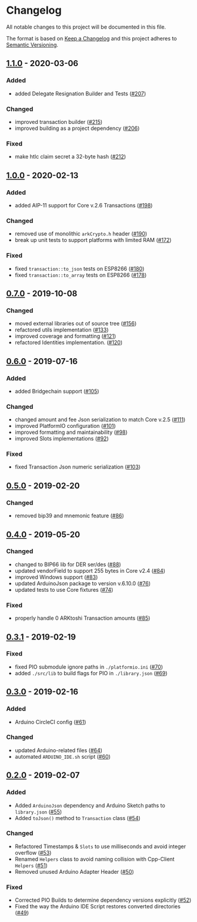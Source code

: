 # Changelog

All notable changes to this project will be documented in this file.

The format is based on [Keep a Changelog](http://keepachangelog.com/en/1.0.0/)
and this project adheres to [Semantic Versioning](http://semver.org/spec/v2.0.0.html).

## [1.1.0] - 2020-03-06

### Added
-   added Delegate Resignation Builder and Tests ([#207])

### Changed
-   improved transaction builder ([#215])
-   improved building as a project dependency ([#206])

### Fixed
-   make htlc claim secret a 32-byte hash ([#212])

## [1.0.0] - 2020-02-13

### Added
-   added AIP-11 support for Core v.2.6 Transactions ([#198])

### Changed
-   removed use of monolithic `arkCrypto.h` header ([#190])
-   break up unit tests to support platforms with limited RAM ([#172])

### Fixed
-   fixed `transaction::to_json` tests on ESP8266 ([#180])
-   fixed `transaction::to_array` tests on ESP8266 ([#178])

## [0.7.0] - 2019-10-08

### Changed
-   moved external libraries out of source tree ([#156])
-   refactored utils implementation ([#133])
-   improved coverage and formatting ([#121])
-   refactored Identities implementation. ([#120])

## [0.6.0] - 2019-07-16

### Added
-   added Bridgechain support ([#105])

### Changed
-   changed amount and fee Json serialization to match Core v.2.5 ([#111])
-   improved PlatformIO configuration ([#101])
-   improved formatting and maintainability ([#98])
-   improved Slots implementations ([#92])

### Fixed
-   fixed Transaction Json numeric serialization ([#103])

## [0.5.0] - 2019-02-20

### Changed
-   removed bip39 and mnemonic feature ([#86])

## [0.4.0] - 2019-05-20

### Changed
-   changed to BIP66 lib for DER ser/des ([#88])
-   updated vendorField to support 255 bytes in Core v2.4 ([#84])
-   improved Windows support ([#83])
-   updated ArduinoJson package to version v.6.10.0 ([#76])
-   updated tests to use Core fixtures ([#74])

### Fixed
-   properly handle 0 ARKtoshi Transaction amounts ([#85])

## [0.3.1] - 2019-02-19

### Fixed
-   fixed PIO submodule ignore paths in `./platformio.ini` ([#70])
-   added `./src/lib` to build flags for PIO in `./library.json` ([#69])

## [0.3.0] - 2019-02-16

### Added
-   Arduino CircleCI config ([#61])

### Changed
-   updated Arduino-related files ([#64])
-   automated `ARDUINO_IDE.sh` script ([#60])

## [0.2.0] - 2019-02-07

### Added
-   Added `ArduinoJson` dependency and Arduino Sketch paths to `library.json` ([#55])
-   Added `toJson()` method to `Transaction` class ([#54])

### Changed
-   Refactored Timestamps & `Slots` to use milliseconds and avoid integer overflow ([#53])
-   Renamed `Helpers` class to avoid naming collision with Cpp-Client `Helpers` ([#51])
-   Removed unused Arduino Adapter Header ([#50])

### Fixed
-   Corrected PIO Builds to determine dependency versions explicitly ([#52])
-   Fixed the way the Arduino IDE Script restores converted directories ([#49])

[#49]: https://github.com/ArkEcosystem/cpp-crypto/pull/49
[#50]: https://github.com/ArkEcosystem/cpp-crypto/pull/50
[#51]: https://github.com/ArkEcosystem/cpp-crypto/pull/51
[#52]: https://github.com/ArkEcosystem/cpp-crypto/pull/52
[#53]: https://github.com/ArkEcosystem/cpp-crypto/pull/53
[#54]: https://github.com/ArkEcosystem/cpp-crypto/pull/54
[#55]: https://github.com/ArkEcosystem/cpp-crypto/pull/55
[0.2.0]: https://github.com/ArkEcosystem/cpp-crypto/compare/0.1.0...0.2.0
[#60]: https://github.com/ArkEcosystem/cpp-crypto/pull/60
[#61]: https://github.com/ArkEcosystem/cpp-crypto/pull/61
[#64]: https://github.com/ArkEcosystem/cpp-crypto/pull/64
[0.3.0]: https://github.com/ArkEcosystem/cpp-crypto/compare/0.2.0...0.3.0
[#69]: https://github.com/ArkEcosystem/cpp-crypto/pull/69
[#70]: https://github.com/ArkEcosystem/cpp-crypto/pull/70
[0.3.1]: https://github.com/ArkEcosystem/cpp-crypto/compare/0.3.0...0.3.1
[#74]: https://github.com/ArkEcosystem/cpp-crypto/pull/74
[#76]: https://github.com/ArkEcosystem/cpp-crypto/pull/76
[#83]: https://github.com/ArkEcosystem/cpp-crypto/pull/83
[#84]: https://github.com/ArkEcosystem/cpp-crypto/pull/84
[#85]: https://github.com/ArkEcosystem/cpp-crypto/pull/85
[#88]: https://github.com/ArkEcosystem/cpp-crypto/pull/88
[0.4.0]: https://github.com/ArkEcosystem/cpp-crypto/compare/0.3.1...0.4.0
[#86]: https://github.com/ArkEcosystem/cpp-crypto/pull/86
[0.5.0]: https://github.com/ArkEcosystem/cpp-crypto/compare/0.4.0...0.5.0
[#92]: https://github.com/ArkEcosystem/cpp-crypto/pull/92
[#98]: https://github.com/ArkEcosystem/cpp-crypto/pull/98
[#101]: https://github.com/ArkEcosystem/cpp-crypto/pull/101
[#103]: https://github.com/ArkEcosystem/cpp-crypto/pull/103
[#105]: https://github.com/ArkEcosystem/cpp-crypto/pull/105
[#111]: https://github.com/ArkEcosystem/cpp-crypto/pull/111
[0.6.0]: https://github.com/ArkEcosystem/cpp-crypto/compare/0.5.0...0.6.0
[#120]: https://github.com/ArkEcosystem/cpp-crypto/pull/120
[#121]: https://github.com/ArkEcosystem/cpp-crypto/pull/121
[#133]: https://github.com/ArkEcosystem/cpp-crypto/pull/133
[#156]: https://github.com/ArkEcosystem/cpp-crypto/pull/156
[0.7.0]: https://github.com/ArkEcosystem/cpp-crypto/compare/0.6.0...0.7.0
[#172]: https://github.com/ArkEcosystem/cpp-crypto/pull/172
[#178]: https://github.com/ArkEcosystem/cpp-crypto/pull/178
[#180]: https://github.com/ArkEcosystem/cpp-crypto/pull/180
[#190]: https://github.com/ArkEcosystem/cpp-crypto/pull/190
[#198]: https://github.com/ArkEcosystem/cpp-crypto/pull/198
[1.0.0]: https://github.com/ArkEcosystem/cpp-crypto/compare/0.7.0...1.0.0
[#206]: https://github.com/ArkEcosystem/cpp-crypto/pull/206
[#207]: https://github.com/ArkEcosystem/cpp-crypto/pull/207
[#212]: https://github.com/ArkEcosystem/cpp-crypto/pull/212
[#215]: https://github.com/ArkEcosystem/cpp-crypto/pull/215
[1.1.0]: https://github.com/ArkEcosystem/cpp-crypto/compare/1.0.0...1.1.0
